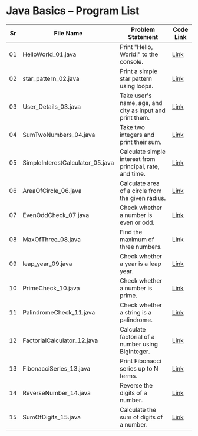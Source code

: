 
# Java Basics – Program List

| Sr | File Name                  | Problem Statement                                             | Code Link |
|----|----------------------------|----------------------------------------------------------------|-----------|
| 01 | HelloWorld_01.java         | Print "Hello, World!" to the console.                         | [Link](https://github.com/itz-omkar-shinde-1432/Java-Basics/blob/main/HelloWorld_01.java) |
| 02 | star_pattern_02.java       | Print a simple star pattern using loops.                      | [Link](https://github.com/itz-omkar-shinde-1432/Java-Basics/blob/main/star_pattern_02.java) |
| 03 | User_Details_03.java       | Take user's name, age, and city as input and print them.      | [Link](https://github.com/itz-omkar-shinde-1432/Java-Basics/blob/main/User_Details_03.java) |
| 04 | SumTwoNumbers_04.java      | Take two integers and print their sum.                        | [Link](https://github.com/itz-omkar-shinde-1432/Java-Basics/blob/main/SumTwoNumbers_04.java) |
| 05 | SimpleInterestCalculator_05.java | Calculate simple interest from principal, rate, and time. | [Link](https://github.com/itz-omkar-shinde-1432/Java-Basics/blob/main/SimpleInterestCalculator_05.java) |
| 06 | AreaOfCircle_06.java       | Calculate area of a circle from the given radius.             | [Link](https://github.com/itz-omkar-shinde-1432/Java-Basics/blob/main/AreaOfCircle_06.java) |
| 07 | EvenOddCheck_07.java       | Check whether a number is even or odd.                        | [Link](https://github.com/itz-omkar-shinde-1432/Java-Basics/blob/main/EvenOddCheck_07.java) |
| 08 | MaxOfThree_08.java         | Find the maximum of three numbers.                            | [Link](https://github.com/itz-omkar-shinde-1432/Java-Basics/blob/main/MaxOfThree_08.java) |
| 09 | leap_year_09.java          | Check whether a year is a leap year.                          | [Link](https://github.com/itz-omkar-shinde-1432/Java-Basics/blob/main/leap_year_09.java) |
| 10 | PrimeCheck_10.java         | Check whether a number is prime.                              | [Link](https://github.com/itz-omkar-shinde-1432/Java-Basics/blob/main/PrimeCheck_10.java) |
| 11 | PalindromeCheck_11.java    | Check whether a string is a palindrome.                       | [Link](https://github.com/itz-omkar-shinde-1432/Java-Basics/blob/main/PalindromeCheck_11.java) |
| 12 | FactorialCalculator_12.java| Calculate factorial of a number using BigInteger.             | [Link](https://github.com/itz-omkar-shinde-1432/Java-Basics/blob/main/FactorialCalculator_12.java) |
| 13 | FibonacciSeries_13.java    | Print Fibonacci series up to N terms.                         | [Link](https://github.com/itz-omkar-shinde-1432/Java-Basics/blob/main/FibonacciSeries_13.java) |
| 14 | ReverseNumber_14.java      | Reverse the digits of a number.                               | [Link](https://github.com/itz-omkar-shinde-1432/Java-Basics/blob/main/ReverseNumber_14.java) |
| 15 | SumOfDigits_15.java        | Calculate the sum of digits of a number.                      | [Link](https://github.com/itz-omkar-shinde-1432/Java-Basics/blob/main/SumOfDigits_15.java) |
